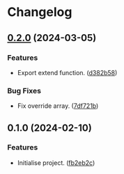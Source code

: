 # Changelog

## [0.2.0](https://github.com/regseb/jfather/compare/v0.1.0...v0.2.0) (2024-03-05)

### Features

- Export extend function. ([d382b58](https://github.com/regseb/jfather/commit/d382b58da7b008d7ab0dcf1ce11bc5f420a20c82))

### Bug Fixes

- Fix override array. ([7df721b](https://github.com/regseb/jfather/commit/7df721b0b8ccda3a68c4aa62dd44967772870e3b))

## 0.1.0 (2024-02-10)

### Features

- Initialise project. ([fb2eb2c](https://github.com/regseb/jfather/commit/fb2eb2caf264bfce6e70b41e1e402ff3c34ac0fa))
